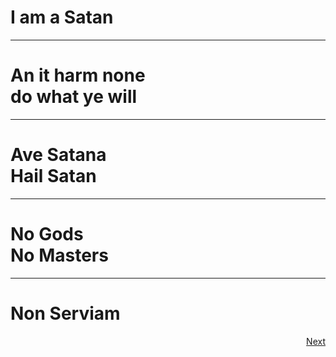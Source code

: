 <h1>I am a Satan</h1>
<hr/>
<h1>An it harm none<br/>do what ye will</h1>
<hr/>
<h1>Ave Satana<br/>Hail Satan</h1>
<hr/>
<h1>No Gods<br/>No Masters</h1>
<hr/>
<h1>Non Serviam</h1>
<footer>
  <span style="float:right;"><a href="{{ site.github.url }}/tenets">Next</a></span>
</footer>
